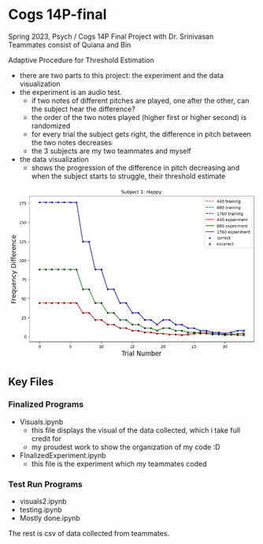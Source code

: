 # Cogs 14P-final

Spring 2023, Psych / Cogs 14P Final Project with Dr. Srinivasan  
Teammates consist of Quiana and Bin

Adaptive Procedure for Threshold Estimation
* there are two parts to this project: the experiment and the data visualization
* the experiment is an audio test.
  * if two notes of different pitches are played, one after the other, can the subject hear the difference?
  * the order of the two notes played (higher first or higher second) is randomized
  * for every trial the subject gets right, the difference in pitch between the two notes decreases
  * the 3 subjects are my two teammates and myself
* the data visualization
  * shows the progression of the difference in pitch decreasing and when the subject starts to struggle, their threshold estimate

<!---  ![](https://github.com/han-happy/Adaptive-Procedure-for-Threshold-Estimation/blob/main/happyfrequencydifference.png "frequency difference") {width=100px,height=70px}  --->

<img src="https://github.com/han-happy/Adaptive-Procedure-for-Threshold-Estimation/blob/main/happyfrequencydifference.png" title="freq diff" height="350"/>


## Key Files
### Finalized Programs
* Visuals.ipynb
  * this file displays the visual of the data collected, which i take full credit for
  * my proudest work to show the organization of my code :D
* FInalizedExperiment.ipynb
  * this file is the experiment which my teammates coded
### Test Run Programs
* visuals2.ipynb
* testing.ipynb
* Mostly done.ipynb

The rest is csv of data collected from teammates.
